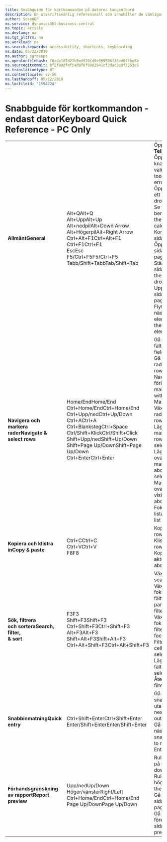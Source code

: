 ```yaml
---
title: Snabbguide för kortkommandon på datorns tangentbord
description: En utskriftsvänlig referensmall som innehåller de vanligaste kortkommandona endast för datoranvändare.
author: SorenGP
ms.service: dynamics365-business-central
ms.topic: article
ms.devlang: na
ms.tgt_pltfrm: na
ms.workload: na
ms.search.keywords: accessibility, shortcuts, keyboarding
ms.date: 05/22/2019
ms.author: sgroespe
ms.openlocfilehash: f0ada187d21b5ed920fd9e969586f33ed0ffbe8b
ms.sourcegitcommit: bf5f89dfaf5ad9f8f9902941cf3dac3e9f3553e5
ms.translationtype: HT
ms.contentlocale: sv-SE
ms.lasthandoff: 05/22/2019
ms.locfileid: "1594224"
---
```

# <a name="keyboard-quick-reference---pc-only"></a><span data-ttu-id="3169d-103">Snabbguide för kortkommandon - endast dator</span><span class="sxs-lookup"><span data-stu-id="3169d-103">Keyboard Quick Reference - PC Only</span></span>

||||  
|----------------|-----------|----------------|
|<span data-ttu-id="3169d-104">**Allmänt**</span><span class="sxs-lookup"><span data-stu-id="3169d-104">**General**</span></span>|<span data-ttu-id="3169d-105">Alt+Q</span><span class="sxs-lookup"><span data-stu-id="3169d-105">Alt+Q</span></span><br /><span data-ttu-id="3169d-106">Alt+Upp</span><span class="sxs-lookup"><span data-stu-id="3169d-106">Alt+Up</span></span><br /><span data-ttu-id="3169d-107">Alt+nedpil</span><span class="sxs-lookup"><span data-stu-id="3169d-107">Alt+Down Arrow</span></span><br /><span data-ttu-id="3169d-108">Alt+Högerpil</span><span class="sxs-lookup"><span data-stu-id="3169d-108">Alt+Right Arrow</span></span><br /><span data-ttu-id="3169d-109">Ctrl+Alt+F1</span><span class="sxs-lookup"><span data-stu-id="3169d-109">Ctrl+Alt+F1</span></span><br /><span data-ttu-id="3169d-110">Ctrl+F1</span><span class="sxs-lookup"><span data-stu-id="3169d-110">Ctrl+F1</span></span><br /><span data-ttu-id="3169d-111">Esc</span><span class="sxs-lookup"><span data-stu-id="3169d-111">Esc</span></span><br /><span data-ttu-id="3169d-112">F5/Ctrl+F5</span><span class="sxs-lookup"><span data-stu-id="3169d-112">F5/Ctrl+F5</span></span><br /><span data-ttu-id="3169d-113">Tabb/Shift+Tabb</span><span class="sxs-lookup"><span data-stu-id="3169d-113">Tab/Shift+Tab</span></span><br />|<span data-ttu-id="3169d-114">Öppna **Berätta**</span><span class="sxs-lookup"><span data-stu-id="3169d-114">Open **Tell me**</span></span><br /><span data-ttu-id="3169d-115">Öppna knappbeskrivning eller valideringsfel</span><span class="sxs-lookup"><span data-stu-id="3169d-115">Open tooltip or validation error</span></span><br /><span data-ttu-id="3169d-116">Öppna en listruta eller ett uppslag</span><span class="sxs-lookup"><span data-stu-id="3169d-116">Open a drop-down or look up</span></span><br /><span data-ttu-id="3169d-117">Se transaktioner för det beräknade värdet</span><span class="sxs-lookup"><span data-stu-id="3169d-117">See the transactions for calculated value</span></span><br /><span data-ttu-id="3169d-118">Kontrollera sidan</span><span class="sxs-lookup"><span data-stu-id="3169d-118">Inspect the page</span></span><br /><span data-ttu-id="3169d-119">Öppna hjälpen för sidan</span><span class="sxs-lookup"><span data-stu-id="3169d-119">Open help for the page</span></span><br /><span data-ttu-id="3169d-120">Stäng den aktuella sidan eller listan.</span><span class="sxs-lookup"><span data-stu-id="3169d-120">Close the current page or drop-down</span></span><br /><span data-ttu-id="3169d-121">Uppdatera/läs in sidan.</span><span class="sxs-lookup"><span data-stu-id="3169d-121">Refresh/reload page</span></span><br /><span data-ttu-id="3169d-122">Flytta fokus till nästa/föregående element</span><span class="sxs-lookup"><span data-stu-id="3169d-122">Move focus to the next/previous element</span></span>|
|<span data-ttu-id="3169d-123">**Navigera och<br />markera rader**</span><span class="sxs-lookup"><span data-stu-id="3169d-123">**Navigate &<br />select rows**</span></span>| <span data-ttu-id="3169d-124">Home/End</span><span class="sxs-lookup"><span data-stu-id="3169d-124">Home/End</span></span><br /><span data-ttu-id="3169d-125">Ctrl+Home/End</span><span class="sxs-lookup"><span data-stu-id="3169d-125">Ctrl+Home/End</span></span> <br /><span data-ttu-id="3169d-126">Ctrl+Upp/ned</span><span class="sxs-lookup"><span data-stu-id="3169d-126">Ctrl+Up/Down</span></span><br /><span data-ttu-id="3169d-127">Ctrl+A</span><span class="sxs-lookup"><span data-stu-id="3169d-127">Ctrl+A</span></span> <br /><span data-ttu-id="3169d-128">Ctrl+Blanksteg</span><span class="sxs-lookup"><span data-stu-id="3169d-128">Ctrl+Space</span></span><br /><span data-ttu-id="3169d-129">Ctrl/Shift+Klick</span><span class="sxs-lookup"><span data-stu-id="3169d-129">Ctrl/Shift+Click</span></span><br /><span data-ttu-id="3169d-130">Shift+Upp/ned</span><span class="sxs-lookup"><span data-stu-id="3169d-130">Shift+Up/Down</span></span><br /><span data-ttu-id="3169d-131">Shift+Page Up/Down</span><span class="sxs-lookup"><span data-stu-id="3169d-131">Shift+Page Up/Down</span></span><br /><span data-ttu-id="3169d-132">Ctrl+Enter</span><span class="sxs-lookup"><span data-stu-id="3169d-132">Ctrl+Enter</span></span>| <span data-ttu-id="3169d-133">Gå till första/sista fältet</span><span class="sxs-lookup"><span data-stu-id="3169d-133">Go to first/last field</span></span><br /><span data-ttu-id="3169d-134">Gå till första/sista raden</span><span class="sxs-lookup"><span data-stu-id="3169d-134">Go to first/last row</span></span><br /><span data-ttu-id="3169d-135">Navigera utan att förlora markeringar</span><span class="sxs-lookup"><span data-stu-id="3169d-135">Navigate without losing selection</span></span><br /><span data-ttu-id="3169d-136">Markera allt</span><span class="sxs-lookup"><span data-stu-id="3169d-136">Select all</span></span><br /><span data-ttu-id="3169d-137">Växla radmarkering</span><span class="sxs-lookup"><span data-stu-id="3169d-137">Toggle row selection</span></span><br /> <span data-ttu-id="3169d-138">Lägg till rad/rader i markeringen</span><span class="sxs-lookup"><span data-stu-id="3169d-138">Add the row/rows to the selection</span></span><br /><span data-ttu-id="3169d-139">Lägga till rad ovanför/nedanför markering</span><span class="sxs-lookup"><span data-stu-id="3169d-139">Add row above/below to selection</span></span><br /><span data-ttu-id="3169d-140">Markera synliga rader ovanför/nedanför</span><span class="sxs-lookup"><span data-stu-id="3169d-140">Select visible rows above/below</span></span> <br /><span data-ttu-id="3169d-141">Fokusera ut från listan</span><span class="sxs-lookup"><span data-stu-id="3169d-141">Focus out of the list</span></span>|
|<span data-ttu-id="3169d-142">**Kopiera och klistra in**</span><span class="sxs-lookup"><span data-stu-id="3169d-142">**Copy & paste**</span></span>|<span data-ttu-id="3169d-143">Ctrl+C</span><span class="sxs-lookup"><span data-stu-id="3169d-143">Ctrl+C</span></span><br /><span data-ttu-id="3169d-144">Ctrl+V</span><span class="sxs-lookup"><span data-stu-id="3169d-144">Ctrl+V</span></span><br /><span data-ttu-id="3169d-145">F8</span><span class="sxs-lookup"><span data-stu-id="3169d-145">F8</span></span>|<span data-ttu-id="3169d-146">Kopiera rader</span><span class="sxs-lookup"><span data-stu-id="3169d-146">Copy rows</span></span><br /><span data-ttu-id="3169d-147">Klistra in rader</span><span class="sxs-lookup"><span data-stu-id="3169d-147">Paste rows</span></span><br /><span data-ttu-id="3169d-148">Kopiera fält ovan till aktuell rad</span><span class="sxs-lookup"><span data-stu-id="3169d-148">Copy field above into current row</span></span>|
|<span data-ttu-id="3169d-149">**Sök, filtrera <br />och sortera**</span><span class="sxs-lookup"><span data-stu-id="3169d-149">**Search, filter, <br />& sort**</span></span>|<span data-ttu-id="3169d-150">F3</span><span class="sxs-lookup"><span data-stu-id="3169d-150">F3</span></span><br /><span data-ttu-id="3169d-151">Shift+F3</span><span class="sxs-lookup"><span data-stu-id="3169d-151">Shift+F3</span></span><br /><span data-ttu-id="3169d-152">Ctrl+Shift+F3</span><span class="sxs-lookup"><span data-stu-id="3169d-152">Ctrl+Shift+F3</span></span><br /><span data-ttu-id="3169d-153">Alt+F3</span><span class="sxs-lookup"><span data-stu-id="3169d-153">Alt+F3</span></span><br /><span data-ttu-id="3169d-154">Shift+Alt+F3</span><span class="sxs-lookup"><span data-stu-id="3169d-154">Shift+Alt+F3</span></span><br /><span data-ttu-id="3169d-155">Ctrl+Alt+Shift+F3</span><span class="sxs-lookup"><span data-stu-id="3169d-155">Ctrl+Alt+Shift+F3</span></span>|<span data-ttu-id="3169d-156">Växla sökning</span><span class="sxs-lookup"><span data-stu-id="3169d-156">Toggle search</span></span><br /><span data-ttu-id="3169d-157">Växla filterrutan; fokusera på fältfilter</span><span class="sxs-lookup"><span data-stu-id="3169d-157">Toggle filter pane; focus on field filters</span></span><br /><span data-ttu-id="3169d-158">Växla filterrutan; fokusera på totala filter</span><span class="sxs-lookup"><span data-stu-id="3169d-158">Toggle filter pane; focus on totals filters</span></span><br /><span data-ttu-id="3169d-159">Filtrera efter markerade cellvärdet</span><span class="sxs-lookup"><span data-stu-id="3169d-159">Filter on selected cell value</span></span><br /><span data-ttu-id="3169d-160">Lägg till filter i markerat fält fält</span><span class="sxs-lookup"><span data-stu-id="3169d-160">Add filter on selected field</span></span><br /><span data-ttu-id="3169d-161">Återställ filter</span><span class="sxs-lookup"><span data-stu-id="3169d-161">Reset filters</span></span>|
|<span data-ttu-id="3169d-162">**Snabbinmatning**</span><span class="sxs-lookup"><span data-stu-id="3169d-162">**Quick entry**</span></span>|<span data-ttu-id="3169d-163">Ctrl+Shift+Enter</span><span class="sxs-lookup"><span data-stu-id="3169d-163">Ctrl+Shift+Enter</span></span><br /><span data-ttu-id="3169d-164">Enter/Shift+Enter</span><span class="sxs-lookup"><span data-stu-id="3169d-164">Enter/Shift+Enter</span></span>|<span data-ttu-id="3169d-165">Gå till nästa snabbinmatningsfält utanför en lista</span><span class="sxs-lookup"><span data-stu-id="3169d-165">Go to next Quick Entry field outside a list</span></span><br /><span data-ttu-id="3169d-166">Gå till nästa/föregående snabbinmatningsfält</span><span class="sxs-lookup"><span data-stu-id="3169d-166">Go to next/previous Quick Entry field</span></span>|
|<span data-ttu-id="3169d-167">**Förhandsgranskning av rapport**</span><span class="sxs-lookup"><span data-stu-id="3169d-167">**Report preview**</span></span>|<span data-ttu-id="3169d-168">Upp/ned</span><span class="sxs-lookup"><span data-stu-id="3169d-168">Up/Down</span></span><br /><span data-ttu-id="3169d-169">Höger/vänster</span><span class="sxs-lookup"><span data-stu-id="3169d-169">Right/Left</span></span><br /><span data-ttu-id="3169d-170">Ctrl+Home/End</span><span class="sxs-lookup"><span data-stu-id="3169d-170">Ctrl+Home/End</span></span><br /><span data-ttu-id="3169d-171">Page Up/Down</span><span class="sxs-lookup"><span data-stu-id="3169d-171">Page Up/Down</span></span>|<span data-ttu-id="3169d-172">Rulla uppåt och nedåt på sidan.</span><span class="sxs-lookup"><span data-stu-id="3169d-172">Scroll up and down the page</span></span><br /><span data-ttu-id="3169d-173">Rulla åt höger/vänster</span><span class="sxs-lookup"><span data-stu-id="3169d-173">Scroll to the right/left</span></span> <br /><span data-ttu-id="3169d-174">Gå till första/sista sidan</span><span class="sxs-lookup"><span data-stu-id="3169d-174">Go to the first/last page</span></span><br /><span data-ttu-id="3169d-175">Gå till föregående/nästa sida</span><span class="sxs-lookup"><span data-stu-id="3169d-175">Go to the previous/next page</span></span>|
